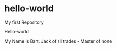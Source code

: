 # hello-world
My first Repository

Hello-world

My Name is Bart. Jack of all trades - Master of none

